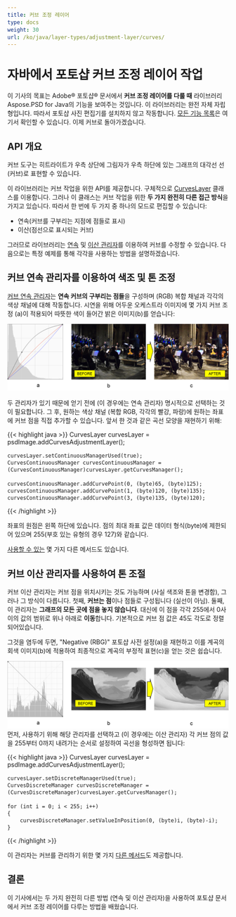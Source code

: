 ```yaml
---
title: 커브 조정 레이어
type: docs
weight: 30
url: /ko/java/layer-types/adjustment-layer/curves/
---
```


# 자바에서 포토샵 커브 조정 레이어 작업

이 기사의 목표는 Adobe® 포토샵® 문서에서 **커브 조정 레이어를 다룰 때** 라이브러리 Aspose.PSD for Java의 기능을 보여주는 것입니다. 이 라이브러리는 완전 자체 자립형입니다. 따라서 포토샵 사진 편집기를 설치하지 않고 작동합니다. [모든 기능 목록](https://docs.aspose.com/psd/java/features/)은 여기서 확인할 수 있습니다. 이제 커브로 돌아가겠습니다.

## API 개요

커브 도구는 히트라이트가 우측 상단에 그림자가 우측 하단에 있는 그래프의 대각선 선(커브)로 표현할 수 있습니다.

이 라이브러리는 커브 작업을 위한 API를 제공합니다. 구체적으로 [CurvesLayer](https://reference.aspose.com/psd/java/com.aspose.psd.fileformats.psd.layers.adjustmentlayers/CurvesLayer) 클래스를 이용합니다. 그러나 이 클래스는 커브 작업을 위한 **두 가지 완전히 다른 접근 방식**을 가지고 있습니다. 따라서 한 번에 두 가지 중 하나의 모드로 편집할 수 있습니다:

- 연속(커브를 구부리는 지점에 점들로 표시)
- 이산(점선으로 표시되는 커브)

그러므로 라이브러리는 [연속](https://reference.aspose.com/psd/java/com.aspose.psd.fileformats.psd.layers.layerresources/curvescontinuousmanager) 및 [이산 관리자](https://reference.aspose.com/psd/java/com.aspose.psd.fileformats.psd.layers.layerresources/CurvesDiscreteManager)를 이용하여 커브를 수정할 수 있습니다. 다음으로는 특정 예제를 통해 각각을 사용하는 방법을 설명하겠습니다.

## 커브 연속 관리자를 이용하여 색조 및 톤 조정

[커브 연속 관리자](https://reference.aspose.com/psd/java/com.aspose.psd.fileformats.psd.layers.layerresources/CurvesContinuousManager)는 **연속 커브의 구부리는 점들**을 구성하며 (RGB) 복합 채널과 각각의 색상 채널에 대해 작동합니다. 시연을 위해 어두운 오케스트라 이미지에 몇 가지 커브 조정 (a)이 적용되어 따뜻한 색이 들어간 밝은 이미지(b)를 얻습니다:

![커브 조정 레이어 그림 1](curves-psd-adjustment-layer-figure-1.png)

두 관리자가 있기 때문에 얻기 전에 (이 경우에는 연속 관리자) 명시적으로 선택하는 것이 필요합니다. 그 후, 원하는 색상 채널 (복합 RGB, 각각의 빨강, 파랑)에 원하는 좌표에 커브 점을 직접 추가할 수 있습니다. 앞서 한 것과 같은 곡선 모양을 재현하기 위해:

{{< highlight java >}}
    CurvesLayer curvesLayer = psdImage.addCurvesAdjustmentLayer();

    curvesLayer.setContinuousManagerUsed(true);
    CurvesContinuousManager curvesContinuousManager = (CurvesContinuousManager)curvesLayer.getCurvesManager();

    curvesContinuousManager.addCurvePoint(0, (byte)65, (byte)125);
    curvesContinuousManager.addCurvePoint(1, (byte)120, (byte)135);
    curvesContinuousManager.addCurvePoint(3, (byte)135, (byte)120);
{{< /highlight >}}

좌표의 원점은 왼쪽 하단에 있습니다. 점의 최대 좌표 값은 데이터 형식(byte)에 제한되어 있으며 255(부호 있는 유형의 경우 127)와 같습니다.

[사용할 수 있는](https://reference.aspose.com/psd/java/com.aspose.psd.fileformats.psd.layers.layerresources/CurvesContinuousManager) 몇 가지 다른 메서드도 있습니다.

## 커브 이산 관리자를 사용하여 톤 조절

커브 이산 관리자는 커브 점을 위치시키는 것도 가능하며 (사실 색조와 톤을 변경함), 그러나 그 방식이 다릅니다. 첫째, **커브는 점**이나 점들로 구성됩니다 (실선이 아님). 둘째, 이 관리자는 **그래프의 모든 곳에 점을 놓지 않습니다**. 대신에 이 점을 각각 255에서 0사이의 값의 범위로 위나 아래로 **이동**합니다. 기본적으로 커브 점 값은 45도 각도로 정렬되어있습니다.

그것을 염두에 두면, "Negative (RBG)" 포토샵 사전 설정(a)을 재현하고 이를 계곡의 회색 이미지(b)에 적용하여 최종적으로 계곡의 부정적 표현(c)을 얻는 것은 쉽습니다.

![커브 조정 레이어 그림 2](curves-psd-adjustment-layer-figure-2.png) 먼저, 사용하기 위해 해당 관리자를 선택하고 (이 경우에는 이산 관리자) 각 커브 점의 값을 255부터 0까지 내려가는 순서로 설정하여 곡선을 형성하면 됩니다:

{{< highlight java >}}
    CurvesLayer curvesLayer = psdImage.addCurvesAdjustmentLayer();

    curvesLayer.setDiscreteManagerUsed(true);
    CurvesDiscreteManager curvesDiscreteManager = (CurvesDiscreteManager)curvesLayer.getCurvesManager();

    for (int i = 0; i < 255; i++)
    {
        curvesDiscreteManager.setValueInPosition(0, (byte)i, (byte)-i);
    }
{{< /highlight >}}

이 관리자는 커브를 관리하기 위한 몇 가지 [다른 메서드](https://reference.aspose.com/psd/java/com.aspose.psd.fileformats.psd.layers.layerresources/curvesdiscretemanager)도 제공합니다.

## 결론

이 기사에서는 두 가지 완전히 다른 방법 (연속 및 이산 관리자)을 사용하여 포토샵 문서에서 커브 조정 레이어를 다루는 방법을 배웠습니다.
